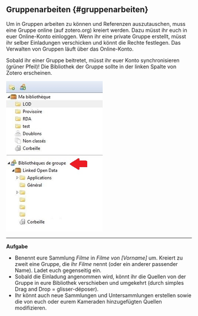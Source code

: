 ## Gruppenarbeiten {#gruppenarbeiten}

Um in Gruppen arbeiten zu können und Referenzen auszutauschen, muss eine Gruppe online \(auf zotero.org\) kreiert werden. Dazu müsst ihr euch in euer Online-Konto einloggen. Wenn ihr eine private Gruppe erstellt, müsst ihr selber Einladungen verschicken und könnt die Rechte festlegen. Das Verwalten von Gruppen läuft über das Online-Konto.

Sobald ihr einer Gruppe beitretet, müsst ihr euer Konto synchronisieren \(grüner Pfeil\)! Die Bibliothek der Gruppe sollte in der linken Spalte von Zotero erscheinen.

![](/assets/gruppenarbeiten.png)

---

**Aufgabe**

* Benennt eure Sammlung _Filme_ in _Filme von \[Vorname\]_ um. Kreiert zu zweit eine Gruppe, die ihr _Filme_ nennt \(oder ein anderer passender Name\). Ladet euch gegenseitig ein.
* Sobald die Einladung angenommen wird, könnt ihr die Quellen von der Gruppe in eure Bibliothek verschieben und umgekehrt \(durch simples Drag and Drop = glisser-déposer\).
* Ihr könnt auch neue Sammlungen und Untersammlungen erstellen sowie die von euch oder eurem Kameraden hinzugefügten Quellen modifizieren.



